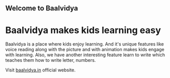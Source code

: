 ## Welcome to Baalvidya

# Baalvidya makes kids learning easy

Baalvidya is a place where kids enjoy learning. And it's unique features like voice reading along with the picture and with animation makes kids engage with learning. Also, we have another interesting feature learn to write which teaches them how to write letter, numbers.

Visit [baalvidya.in](https://baalvidya.in) official website.
